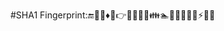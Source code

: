 #SHA1 Fingerprint:🔚🎠👃♦🔪👉🚬🍼🐼🎢👪🏊📌💈🎢🐰🍍⚡🐷🤢

<!--
**imitko/imitko** is a ✨ _special_ ✨ repository because its `README.md` (this file) appears on your GitHub profile.

Here are some ideas to get you started:

- 🔭 I’m currently working on ...
- 🌱 I’m currently learning ...
- 👯 I’m looking to collaborate on ...
- 🤔 I’m looking for help with ...
- 💬 Ask me about ...
- 📫 How to reach me: ...
- 😄 Pronouns: ...
- ⚡ Fun fact: ...
-->
